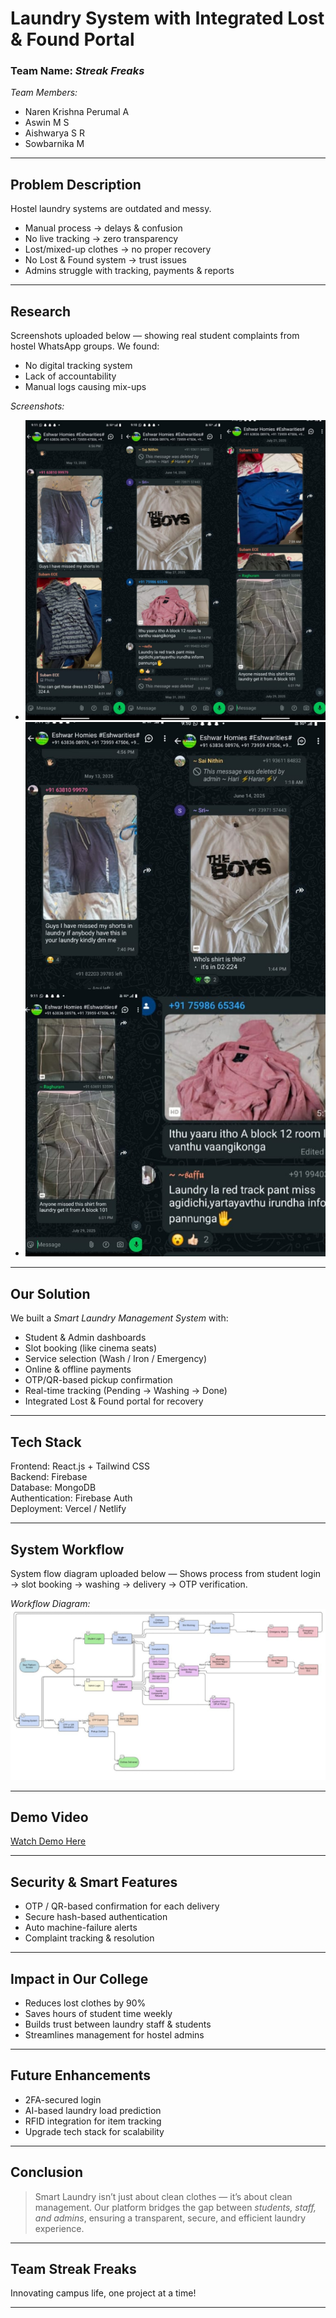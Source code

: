 #  Laundry System with Integrated Lost & Found Portal

###  Team Name: *Streak Freaks*

 *Team Members:*

* Naren Krishna Perumal A
* Aswin M S
* Aishwarya S R
* Sowbarnika M

---

##  Problem Description

Hostel laundry systems are outdated and messy.

* Manual process → delays & confusion
* No live tracking → zero transparency
* Lost/mixed-up clothes → no proper recovery
* No Lost & Found system → trust issues
* Admins struggle with tracking, payments & reports

---

##  Research

 Screenshots uploaded below — showing real student complaints from hostel WhatsApp groups.
We found:

* No digital tracking system
* Lack of accountability
* Manual logs causing mix-ups

 *Screenshots:*

* ![Hostel Complaint Screenshot](research1.jpg)
* ![Hostel Complaint Screenshot](research2.jpg)

---

##  Our Solution

We built a *Smart Laundry Management System* with:

*  Student &  Admin dashboards
*  Slot booking (like cinema seats)
*  Service selection (Wash / Iron / Emergency)
*  Online & offline payments
*  OTP/QR-based pickup confirmation
*  Real-time tracking (Pending → Washing → Done)
*  Integrated Lost & Found portal for recovery

---

##  Tech Stack


Frontend: React.js + Tailwind CSS  
Backend: Firebase  
Database: MongoDB  
Authentication: Firebase Auth  
Deployment: Vercel / Netlify


---

##  System Workflow

 System flow diagram uploaded below —
Shows process from student login → slot booking → washing → delivery → OTP verification.

 *Workflow Diagram:*
![System Workflow](workflow.jpg)

---

##  Demo Video

 [Watch Demo Here](assets/demo/laundry-demo.mp4)

---

##  Security & Smart Features

* OTP / QR-based confirmation for each delivery
* Secure hash-based authentication
* Auto machine-failure alerts
* Complaint tracking & resolution

---

##  Impact in Our College

*  Reduces lost clothes by 90%
*  Saves hours of student time weekly
*  Builds trust between laundry staff & students
*  Streamlines management for hostel admins

---

##  Future Enhancements

* 2FA-secured login
* AI-based laundry load prediction
* RFID integration for item tracking
* Upgrade tech stack for scalability

---

##  Conclusion

> Smart Laundry isn’t just about clean clothes — it’s about clean management. 
> Our platform bridges the gap between *students, staff, and admins*, ensuring a transparent, secure, and efficient laundry experience.

---

##  Team Streak Freaks

 Innovating campus life, one project at a time!

---

